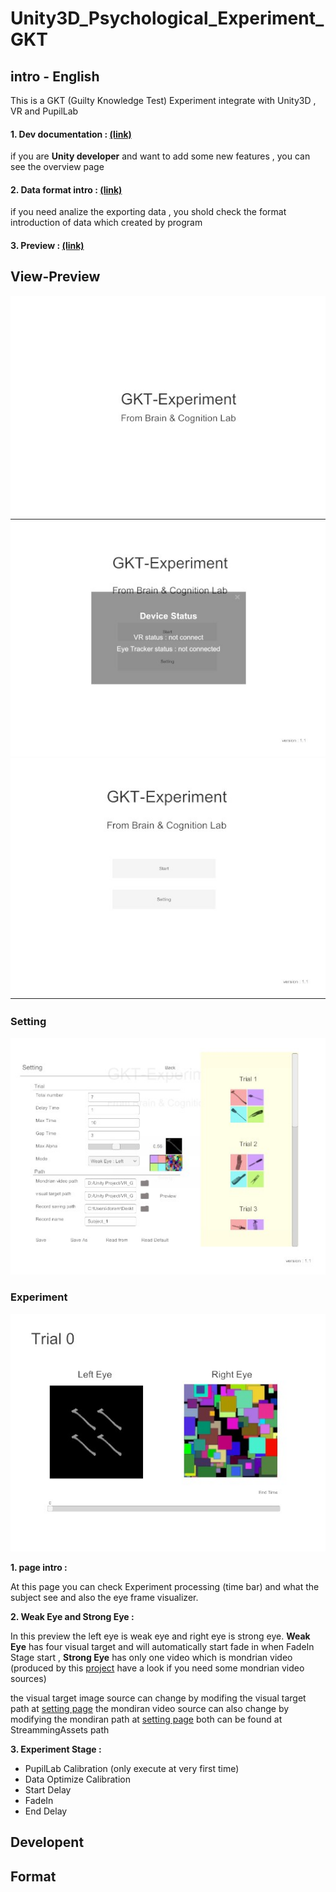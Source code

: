 # Unity3D_Psychological_Experiment_GKT

## intro - English

This is a GKT (Guilty Knowledge Test) Experiment integrate with Unity3D , VR and PupilLab

#### 1. Dev documentation : [(link)](#Developent)

if you are **Unity developer** and want to add some new features , you can see the overview page

#### 2. Data format intro : [(link)](#Format)

if you need analize the exporting data , you shold check the format introduction of data which created by program

#### 3. Preview : [(link)](#View-Preview)



## View-Preview
![Title](img/title_preview.jpg)
![Checking](img/checking_preview.jpg)
![MainMenu](img/mainmenu_preview.jpg)

### Setting
![Setting](img/setting_preview.jpg)

### Experiment
![Experiment](img/Experiment_preview.jpg)

**1. page intro :**

At this page you can check Experiment processing (time bar) and what the subject see and also the eye frame visualizer.

**2. Weak Eye and Strong Eye :**  

In this preview the left eye is weak eye and right eye is strong eye.
**Weak Eye** has four visual target and will automatically start fade in when FadeIn Stage start , 
**Strong Eye** has only one video which is mondrian video (produced by this [project](https://github.com/doremi31618/Processing_MondrianPatternGenerator)
 have a look if you need some mondrian video sources)

the visual target image source can change by modifing the visual target path at [setting page](#Setting)
the mondiran video source can also change by modifying the mondiran path at [setting page](#Setting)
both can be found at StreammingAssets path


**3. Experiment Stage :**

* PupilLab Calibration (only execute at very first time) 
* Data Optimize Calibration
* Start Delay
* FadeIn
* End Delay



## Developent

## Format

